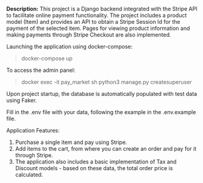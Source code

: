 **Description:**
This project is a Django backend integrated with the Stripe API to facilitate online payment functionality. 
The project includes a product model (Item) and provides an API to obtain a Stripe Session Id for the payment of the selected item. 
Pages for viewing product information and making payments through Stripe Checkout are also implemented.

Launching the application using docker-compose:

> docker-compose up

To access the admin panel:

> docker exec -it pay_market sh
> python3 manage.py createsuperuser

Upon project startup, the database is automatically populated with test data using Faker.

Fill in the .env file with your data, following the example in the .env.example file.

Application Features:
1) Purchase a single item and pay using Stripe.
2) Add items to the cart, from where you can create an order and pay for it through Stripe.
3) The application also includes a basic implementation of Tax and Discount models - based on these data, the total order price is calculated.


